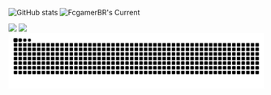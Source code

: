 ![GitHub stats](https://github-readme-stats.vercel.app/api?username=FcgamerBR&card_width=435&card_height=195"&show_icons=true&theme=transparent&include_all_commits=true&count_private=true)
![FcgamerBR's Current](https://github-readme-streak-stats.herokuapp.com/?user=FcgamerBR&card_width=435&card_height=195"&theme=transparent&hide_border=false)

<div> 
  <a href = "mailto:fabricio.craftgamerbr22@gmail.com"><img src="https://img.shields.io/badge/-Gmail-%23333?style=for-the-badge&logo=gmail&logoColor=white" target="_blank"></a>
  <a href="https://www.linkedin.com/in/fabricio-santos-2b5b86236" target="_blank"><img src="https://img.shields.io/badge/-LinkedIn-%230077B5?style=for-the-badge&logo=linkedin&logoColor=white" target="_blank"></a>
</div>

<picture align="center">
  <source media="(prefers-color-scheme: dark)" srcset="https://raw.githubusercontent.com/FcgamerBR/FcgamerBR/output/github-contribution-grid-snake-dark.svg">
  <source media="(prefers-color-scheme: light)" srcset="https://raw.githubusercontent.com/FcgamerBR/FcgamerBR/output/github-contribution-grid-snake-dark.svg">
  <img align="center" alt="github contribution grid snake animation" src="https://raw.githubusercontent.com/FcgamerBR/FcgamerBR/output/github-contribution-grid-snake.svg">
</picture>
